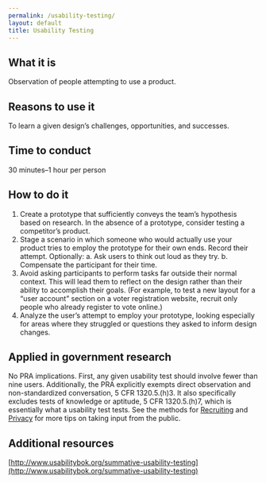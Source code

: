 ```yaml
---
permalink: /usability-testing/
layout: default
title: Usability Testing
---
```


## What it is

Observation of people attempting to use a product.

## Reasons to use it

To learn a given design’s challenges, opportunities, and successes.

## Time to conduct

30 minutes–1 hour per person

## How to do it

1. Create a prototype that sufficiently conveys the team’s hypothesis based on research. In the absence of a prototype, consider testing a competitor’s product.
2. Stage a scenario in which someone who would actually use your product tries to employ the prototype for their own ends. Record their attempt. Optionally: 
   a. Ask users to think out loud as they try.
   b. Compensate the participant for their time.
3. Avoid asking participants to perform tasks far outside their normal context. This will lead them to reflect on the design rather than their ability to accomplish their goals. (For example, to test a new layout for a “user account” section on a voter registration website, recruit only people who already register to vote online.)
4. Analyze the user’s attempt to employ your prototype, looking especially for areas where they struggled or questions they asked to inform design changes.

## Applied in government research

No PRA implications. First, any given usability test should involve fewer than nine users. Additionally, the PRA explicitly exempts direct observation and non-standardized conversation, 5 CFR 1320.5.(h)3. It also specifically excludes tests of knowledge or aptitude, 5 CFR 1320.5.(h)7, which is essentially what a usability test tests. See the methods for [Recruiting](../recruiting/) and [Privacy](../privacy/) for more tips on taking input from the public.

## Additional resources

[http://www.usabilitybok.org/summative-usability-testing](http://www.usabilitybok.org/summative-usability-testing)
